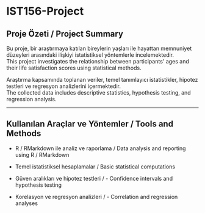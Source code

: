 # IST156-Project

## Proje Özeti / Project Summary

Bu proje, bir araştırmaya katılan bireylerin yaşları ile hayattan memnuniyet düzeyleri arasındaki ilişkiyi istatistiksel yöntemlerle incelemektedir.  
This project investigates the relationship between participants' ages and their life satisfaction scores using statistical methods.  

Araştırma kapsamında toplanan veriler, temel tanımlayıcı istatistikler, hipotez testleri ve regresyon analizlerini içermektedir.  
The collected data includes descriptive statistics, hypothesis testing, and regression analysis.

---

## Kullanılan Araçlar ve Yöntemler / Tools and Methods

- R / RMarkdown ile analiz ve raporlama  /   Data analysis and reporting using R / RMarkdown

- Temel istatistiksel hesaplamalar  /  Basic statistical computations
  
- Güven aralıkları ve hipotez testleri  /  - Confidence intervals and hypothesis testing
  
- Korelasyon ve regresyon analizleri  /  - Correlation and regression analyses 
